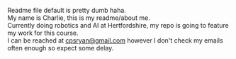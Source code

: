 Readme file default is pretty dumb haha.<br />
My name is Charlie, this is my readme/about me.<br />
Currently doing robotics and AI at Hertfordshire, my repo is going to feature my work for this course.<br />
I can be reached at cpsryan@gmail.com however I don't check my emails often enough so expect some delay.<br />
